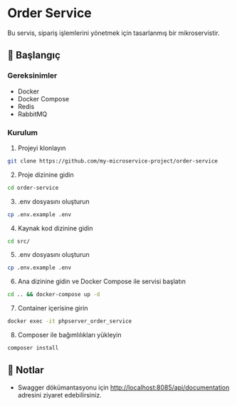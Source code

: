 # Order Service

Bu servis, sipariş işlemlerini yönetmek için tasarlanmış bir mikroservistir.

## 🚀 Başlangıç

### Gereksinimler

- Docker
- Docker Compose
- Redis
- RabbitMQ

### Kurulum

1. Projeyi klonlayın
```bash
git clone https://github.com/my-microservice-project/order-service
```

2. Proje dizinine gidin
```bash
cd order-service
```

3. .env dosyasını oluşturun
```bash
cp .env.example .env
```

4. Kaynak kod dizinine gidin
```bash
cd src/
```

5. .env dosyasını oluşturun
```bash
cp .env.example .env
```

6. Ana dizinine gidin ve Docker Compose ile servisi başlatın
```bash
cd .. && docker-compose up -d
```

7. Container içerisine girin
```bash
docker exec -it phpserver_order_service
```
8. Composer ile bağımlılıkları yükleyin
```bash
composer install
```

## 📝 Notlar

- Swagger dökümantasyonu için [http://localhost:8085/api/documentation](http://localhost:8085/api/documentation) adresini ziyaret edebilirsiniz.
